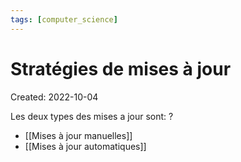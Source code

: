 ```yaml
---
tags: [computer_science] 
---
```

# Stratégies de mises à jour
Created: 2022-10-04

Les deux types des mises a jour sont:
?
- [[Mises à jour manuelles]]
- [[Mises à jour automatiques]]
<!--SR:!2022-10-23,15,290-->